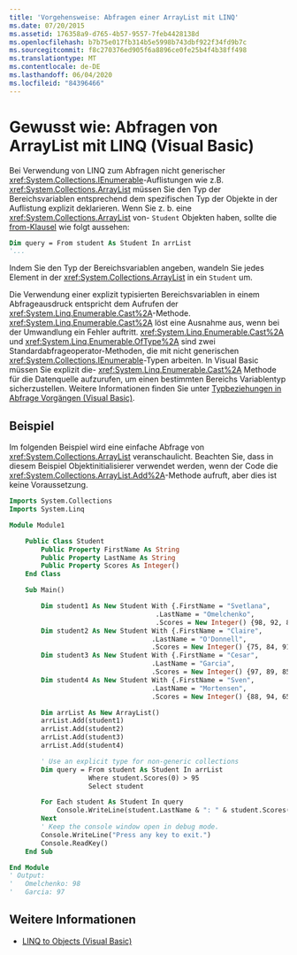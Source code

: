 ```yaml
---
title: 'Vorgehensweise: Abfragen einer ArrayList mit LINQ'
ms.date: 07/20/2015
ms.assetid: 176358a9-d765-4b57-9557-7feb4428138d
ms.openlocfilehash: b7b75e017fb314b5e5998b743dbf922f34fd9b7c
ms.sourcegitcommit: f8c270376ed905f6a8896ce0fe25b4f4b38ff498
ms.translationtype: MT
ms.contentlocale: de-DE
ms.lasthandoff: 06/04/2020
ms.locfileid: "84396466"
---
```

# <a name="how-to-query-an-arraylist-with-linq-visual-basic"></a>Gewusst wie: Abfragen von ArrayList mit LINQ (Visual Basic)

Bei Verwendung von LINQ zum Abfragen nicht generischer <xref:System.Collections.IEnumerable>-Auflistungen wie z.B. <xref:System.Collections.ArrayList> müssen Sie den Typ der Bereichsvariablen entsprechend dem spezifischen Typ der Objekte in der Auflistung explizit deklarieren. Wenn Sie z. b. eine <xref:System.Collections.ArrayList> von- `Student` Objekten haben, sollte die [from-Klausel](../../../language-reference/queries/from-clause.md) wie folgt aussehen:

```vb
Dim query = From student As Student In arrList
'...
```

Indem Sie den Typ der Bereichsvariablen angeben, wandeln Sie jedes Element in der <xref:System.Collections.ArrayList> in ein `Student` um.

Die Verwendung einer explizit typisierten Bereichsvariablen in einem Abfrageausdruck entspricht dem Aufrufen der <xref:System.Linq.Enumerable.Cast%2A>-Methode. <xref:System.Linq.Enumerable.Cast%2A> löst eine Ausnahme aus, wenn bei der Umwandlung ein Fehler auftritt. <xref:System.Linq.Enumerable.Cast%2A> und <xref:System.Linq.Enumerable.OfType%2A> sind zwei Standardabfrageoperator-Methoden, die mit nicht generischen <xref:System.Collections.IEnumerable>-Typen arbeiten. In Visual Basic müssen Sie explizit die- <xref:System.Linq.Enumerable.Cast%2A> Methode für die Datenquelle aufzurufen, um einen bestimmten Bereichs Variablentyp sicherzustellen. Weitere Informationen finden Sie unter [Typbeziehungen in Abfrage Vorgängen (Visual Basic)](type-relationships-in-query-operations.md).

## <a name="example"></a>Beispiel

Im folgenden Beispiel wird eine einfache Abfrage von <xref:System.Collections.ArrayList> veranschaulicht. Beachten Sie, dass in diesem Beispiel Objektinitialisierer verwendet werden, wenn der Code die <xref:System.Collections.ArrayList.Add%2A>-Methode aufruft, aber dies ist keine Voraussetzung.

```vb
Imports System.Collections
Imports System.Linq

Module Module1

    Public Class Student
        Public Property FirstName As String
        Public Property LastName As String
        Public Property Scores As Integer()
    End Class

    Sub Main()

        Dim student1 As New Student With {.FirstName = "Svetlana",
                                     .LastName = "Omelchenko",
                                     .Scores = New Integer() {98, 92, 81, 60}}
        Dim student2 As New Student With {.FirstName = "Claire",
                                    .LastName = "O'Donnell",
                                    .Scores = New Integer() {75, 84, 91, 39}}
        Dim student3 As New Student With {.FirstName = "Cesar",
                                    .LastName = "Garcia",
                                    .Scores = New Integer() {97, 89, 85, 82}}
        Dim student4 As New Student With {.FirstName = "Sven",
                                    .LastName = "Mortensen",
                                    .Scores = New Integer() {88, 94, 65, 91}}

        Dim arrList As New ArrayList()
        arrList.Add(student1)
        arrList.Add(student2)
        arrList.Add(student3)
        arrList.Add(student4)

        ' Use an explicit type for non-generic collections
        Dim query = From student As Student In arrList
                    Where student.Scores(0) > 95
                    Select student

        For Each student As Student In query
            Console.WriteLine(student.LastName & ": " & student.Scores(0))
        Next
        ' Keep the console window open in debug mode.
        Console.WriteLine("Press any key to exit.")
        Console.ReadKey()
    End Sub

End Module
' Output:
'   Omelchenko: 98
'   Garcia: 97
```

## <a name="see-also"></a>Weitere Informationen

- [LINQ to Objects (Visual Basic)](linq-to-objects.md)
